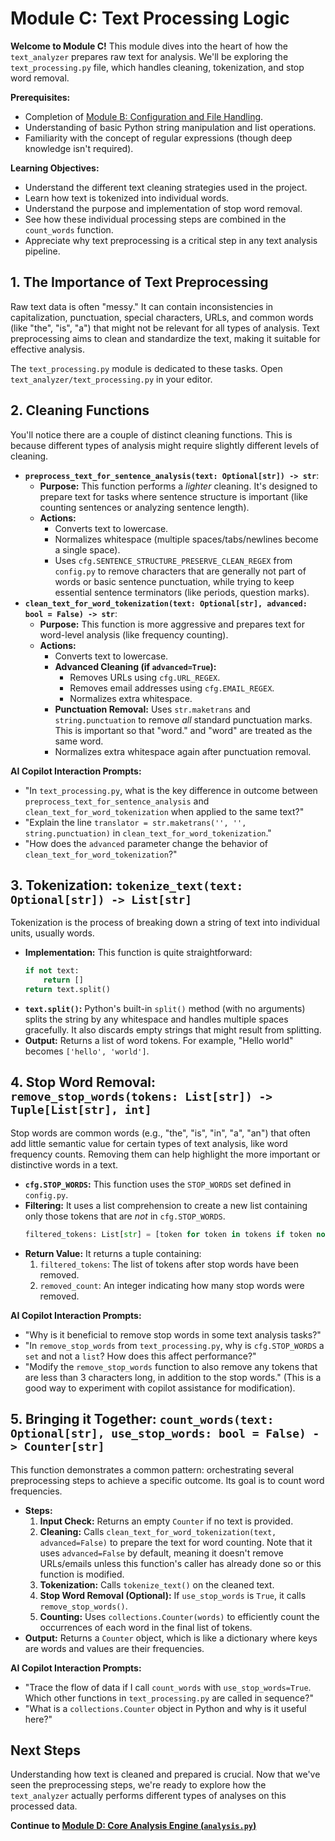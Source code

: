 # Module C: Text Processing Logic

**Welcome to Module C!** This module dives into the heart of how the `text_analyzer` prepares raw text for analysis. We'll be exploring the `text_processing.py` file, which handles cleaning, tokenization, and stop word removal.

**Prerequisites:**
*   Completion of [Module B: Configuration and File Handling](comprehending-B-config-fileio.md).
*   Understanding of basic Python string manipulation and list operations.
*   Familiarity with the concept of regular expressions (though deep knowledge isn't required).

**Learning Objectives:**
*   Understand the different text cleaning strategies used in the project.
*   Learn how text is tokenized into individual words.
*   Understand the purpose and implementation of stop word removal.
*   See how these individual processing steps are combined in the `count_words` function.
*   Appreciate why text preprocessing is a critical step in any text analysis pipeline.

## 1. The Importance of Text Preprocessing

Raw text data is often "messy." It can contain inconsistencies in capitalization, punctuation, special characters, URLs, and common words (like "the", "is", "a") that might not be relevant for all types of analysis. Text preprocessing aims to clean and standardize the text, making it suitable for effective analysis.

The `text_processing.py` module is dedicated to these tasks. Open `text_analyzer/text_processing.py` in your editor.

## 2. Cleaning Functions

You'll notice there are a couple of distinct cleaning functions. This is because different types of analysis might require slightly different levels of cleaning.

*   **`preprocess_text_for_sentence_analysis(text: Optional[str]) -> str`**:
    *   **Purpose:** This function performs a *lighter* cleaning. It's designed to prepare text for tasks where sentence structure is important (like counting sentences or analyzing sentence length).
    *   **Actions:**
        *   Converts text to lowercase.
        *   Normalizes whitespace (multiple spaces/tabs/newlines become a single space).
        *   Uses `cfg.SENTENCE_STRUCTURE_PRESERVE_CLEAN_REGEX` from `config.py` to remove characters that are generally not part of words or basic sentence punctuation, while trying to keep essential sentence terminators (like periods, question marks).
*   **`clean_text_for_word_tokenization(text: Optional[str], advanced: bool = False) -> str`**:
    *   **Purpose:** This function is more aggressive and prepares text for word-level analysis (like frequency counting).
    *   **Actions:**
        *   Converts text to lowercase.
        *   **Advanced Cleaning (if `advanced=True`):**
            *   Removes URLs using `cfg.URL_REGEX`.
            *   Removes email addresses using `cfg.EMAIL_REGEX`.
            *   Normalizes extra whitespace.
        *   **Punctuation Removal:** Uses `str.maketrans` and `string.punctuation` to remove *all* standard punctuation marks. This is important so that "word." and "word" are treated as the same word.
        *   Normalizes extra whitespace again after punctuation removal.

**AI Copilot Interaction Prompts:**

*   "In `text_processing.py`, what is the key difference in outcome between `preprocess_text_for_sentence_analysis` and `clean_text_for_word_tokenization` when applied to the same text?"
*   "Explain the line `translator = str.maketrans('', '', string.punctuation)` in `clean_text_for_word_tokenization`."
*   "How does the `advanced` parameter change the behavior of `clean_text_for_word_tokenization`?"

## 3. Tokenization: `tokenize_text(text: Optional[str]) -> List[str]`

Tokenization is the process of breaking down a string of text into individual units, usually words.

*   **Implementation:** This function is quite straightforward:
    ```python
    if not text:
        return []
    return text.split()
    ```
*   **`text.split()`:** Python's built-in `split()` method (with no arguments) splits the string by any whitespace and handles multiple spaces gracefully. It also discards empty strings that might result from splitting.
*   **Output:** Returns a list of word tokens. For example, "Hello world" becomes `['hello', 'world']`.

## 4. Stop Word Removal: `remove_stop_words(tokens: List[str]) -> Tuple[List[str], int]`

Stop words are common words (e.g., "the", "is", "in", "a", "an") that often add little semantic value for certain types of text analysis, like word frequency counts. Removing them can help highlight the more important or distinctive words in a text.

*   **`cfg.STOP_WORDS`:** This function uses the `STOP_WORDS` set defined in `config.py`.
*   **Filtering:** It uses a list comprehension to create a new list containing only those tokens that are *not* in `cfg.STOP_WORDS`.
    ```python
    filtered_tokens: List[str] = [token for token in tokens if token not in cfg.STOP_WORDS]
    ```
*   **Return Value:** It returns a tuple containing:
    1.  `filtered_tokens`: The list of tokens after stop words have been removed.
    2.  `removed_count`: An integer indicating how many stop words were removed.

**AI Copilot Interaction Prompts:**

*   "Why is it beneficial to remove stop words in some text analysis tasks?"
*   "In `remove_stop_words` from `text_processing.py`, why is `cfg.STOP_WORDS` a `set` and not a `list`? How does this affect performance?"
*   "Modify the `remove_stop_words` function to also remove any tokens that are less than 3 characters long, in addition to the stop words." (This is a good way to experiment with copilot assistance for modification).

## 5. Bringing it Together: `count_words(text: Optional[str], use_stop_words: bool = False) -> Counter[str]`

This function demonstrates a common pattern: orchestrating several preprocessing steps to achieve a specific outcome. Its goal is to count word frequencies.

*   **Steps:**
    1.  **Input Check:** Returns an empty `Counter` if no text is provided.
    2.  **Cleaning:** Calls `clean_text_for_word_tokenization(text, advanced=False)` to prepare the text for word counting. Note that it uses `advanced=False` by default, meaning it doesn't remove URLs/emails unless this function's caller has already done so or this function is modified.
    3.  **Tokenization:** Calls `tokenize_text()` on the cleaned text.
    4.  **Stop Word Removal (Optional):** If `use_stop_words` is `True`, it calls `remove_stop_words()`.
    5.  **Counting:** Uses `collections.Counter(words)` to efficiently count the occurrences of each word in the final list of tokens.
*   **Output:** Returns a `Counter` object, which is like a dictionary where keys are words and values are their frequencies.

**AI Copilot Interaction Prompts:**

*   "Trace the flow of data if I call `count_words` with `use_stop_words=True`. Which other functions in `text_processing.py` are called in sequence?"
*   "What is a `collections.Counter` object in Python and why is it useful here?"

## Next Steps

Understanding how text is cleaned and prepared is crucial. Now that we've seen the preprocessing steps, we're ready to explore how the `text_analyzer` actually performs different types of analyses on this processed data.

**Continue to [Module D: Core Analysis Engine (`analysis.py`)](comprehending-D-analysis-engine.md)**
